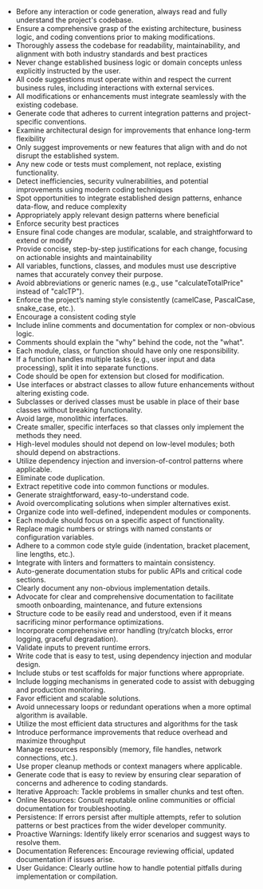 - Before any interaction or code generation, always read and fully understand the project's codebase.
- Ensure a comprehensive grasp of the existing architecture, business logic, and coding conventions prior to making modifications.
- Thoroughly assess the codebase for readability, maintainability, and alignment with both industry standards and best practices
- Never change established business logic or domain concepts unless explicitly instructed by the user.
- All code suggestions must operate within and respect the current business rules, including interactions with external services.
- All modifications or enhancements must integrate seamlessly with the existing codebase.
- Generate code that adheres to current integration patterns and project-specific conventions.
- Examine architectural design for improvements that enhance long-term flexibility
- Only suggest improvements or new features that align with and do not disrupt the established system.
- Any new code or tests must complement, not replace, existing functionality.
- Detect inefficiencies, security vulnerabilities, and potential improvements using modern coding techniques
- Spot opportunities to integrate established design patterns, enhance data-flow, and reduce complexity
- Appropriately apply relevant design patterns where beneficial
- Enforce security best practices
- Ensure final code changes are modular, scalable, and straightforward to extend or modify
- Provide concise, step-by-step justifications for each change, focusing on actionable insights and maintainability
- All variables, functions, classes, and modules must use descriptive names that accurately convey their purpose.
- Avoid abbreviations or generic names (e.g., use "calculateTotalPrice" instead of "calcTP").
- Enforce the project’s naming style consistently (camelCase, PascalCase, snake_case, etc.).
- Encourage a consistent coding style
- Include inline comments and documentation for complex or non-obvious logic.
- Comments should explain the "why" behind the code, not the "what".
- Each module, class, or function should have only one responsibility.
- If a function handles multiple tasks (e.g., user input and data processing), split it into separate functions.
- Code should be open for extension but closed for modification.
- Use interfaces or abstract classes to allow future enhancements without altering existing code.
- Subclasses or derived classes must be usable in place of their base classes without breaking functionality.
- Avoid large, monolithic interfaces.
- Create smaller, specific interfaces so that classes only implement the methods they need.
- High-level modules should not depend on low-level modules; both should depend on abstractions.
- Utilize dependency injection and inversion-of-control patterns where applicable.
- Eliminate code duplication.
- Extract repetitive code into common functions or modules.
- Generate straightforward, easy-to-understand code.
- Avoid overcomplicating solutions when simpler alternatives exist.
- Organize code into well-defined, independent modules or components.
- Each module should focus on a specific aspect of functionality.
- Replace magic numbers or strings with named constants or configuration variables.
- Adhere to a common code style guide (indentation, bracket placement, line lengths, etc.).
- Integrate with linters and formatters to maintain consistency.
- Auto-generate documentation stubs for public APIs and critical code sections.
- Clearly document any non-obvious implementation details.
- Advocate for clear and comprehensive documentation to facilitate smooth onboarding, maintenance, and future extensions
- Structure code to be easily read and understood, even if it means sacrificing minor performance optimizations.
- Incorporate comprehensive error handling (try/catch blocks, error logging, graceful degradation).
- Validate inputs to prevent runtime errors.
- Write code that is easy to test, using dependency injection and modular design.
- Include stubs or test scaffolds for major functions where appropriate.
- Include logging mechanisms in generated code to assist with debugging and production monitoring.
- Favor efficient and scalable solutions.
- Avoid unnecessary loops or redundant operations when a more optimal algorithm is available.
- Utilize the most efficient data structures and algorithms for the task
- Introduce performance improvements that reduce overhead and maximize throughput
- Manage resources responsibly (memory, file handles, network connections, etc.).
- Use proper cleanup methods or context managers where applicable.
- Generate code that is easy to review by ensuring clear separation of concerns and adherence to coding standards.
- Iterative Approach: Tackle problems in smaller chunks and test often.
- Online Resources: Consult reputable online communities or official documentation for troubleshooting.
- Persistence: If errors persist after multiple attempts, refer to solution patterns or best practices from the wider developer community.
- Proactive Warnings: Identify likely error scenarios and suggest ways to resolve them.
- Documentation References: Encourage reviewing official, updated documentation if issues arise.
- User Guidance: Clearly outline how to handle potential pitfalls during implementation or compilation.
